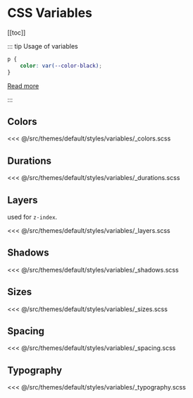 # CSS Variables

[[toc]]

::: tip Usage of variables

```css
p {
	color: var(--color-black);
}
```

[Read more](https://developer.mozilla.org/en-US/docs/Web/CSS/Using_CSS_custom_properties)

:::

## Colors

<!-- prettier-ignore -->
<<< @/src/themes/default/styles/variables/_colors.scss

## Durations

<!-- prettier-ignore -->
<<< @/src/themes/default/styles/variables/_durations.scss

## Layers

used for `z-index`.

<!-- prettier-ignore -->
<<< @/src/themes/default/styles/variables/_layers.scss

## Shadows

<!-- prettier-ignore -->
<<< @/src/themes/default/styles/variables/_shadows.scss

## Sizes

<!-- prettier-ignore -->
<<< @/src/themes/default/styles/variables/_sizes.scss

## Spacing

<!-- prettier-ignore -->
<<< @/src/themes/default/styles/variables/_spacing.scss

## Typography

<!-- prettier-ignore -->
<<< @/src/themes/default/styles/variables/_typography.scss
